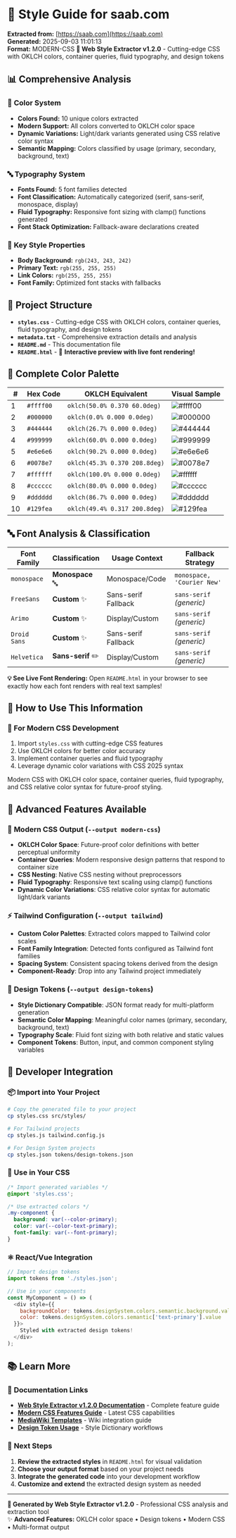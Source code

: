 # 🎨 Style Guide for saab.com

**Extracted from:** [https://saab.com](https://saab.com)  
**Generated:** 2025-09-03 11:01:13  
**Format:** MODERN-CSS
**🚀 Web Style Extractor v1.2.0** - Cutting-edge CSS with OKLCH colors, container queries, fluid typography, and design tokens

## 📊 Comprehensive Analysis

### 🎨 **Color System**
- **Colors Found:** 10 unique colors extracted
- **Modern Support:** All colors converted to OKLCH color space
- **Dynamic Variations:** Light/dark variants generated using CSS relative color syntax
- **Semantic Mapping:** Colors classified by usage (primary, secondary, background, text)

### 🔤 **Typography System** 
- **Fonts Found:** 5 font families detected
- **Font Classification:** Automatically categorized (serif, sans-serif, monospace, display)
- **Fluid Typography:** Responsive font sizing with clamp() functions generated
- **Font Stack Optimization:** Fallback-aware declarations created

### 🎯 **Key Style Properties**
- **Body Background:** `rgb(243, 243, 242)`
- **Primary Text:** `rgb(255, 255, 255)`
- **Link Colors:** `rgb(255, 255, 255)`
- **Font Family:** Optimized font stacks with fallbacks

## 📁 Project Structure

- **`styles.css`** - Cutting-edge CSS with OKLCH colors, container queries, fluid typography, and design tokens
- **`metadata.txt`** - Comprehensive extraction details and analysis
- **`README.md`** - This documentation file  
- **`README.html`** - 🌟 **Interactive preview with live font rendering!**

## 🎨 Complete Color Palette

| # | Hex Code | OKLCH Equivalent | Visual Sample |
|---|----------|------------------|---------------|
| 1 | `#ffff00` | `oklch(50.0% 0.370 60.0deg)` | ![#ffff00](https://img.shields.io/badge/-ffff00-ffff00?style=flat-square) |
| 2 | `#000000` | `oklch(0.0% 0.000 0.0deg)` | ![#000000](https://img.shields.io/badge/-000000-000000?style=flat-square) |
| 3 | `#444444` | `oklch(26.7% 0.000 0.0deg)` | ![#444444](https://img.shields.io/badge/-444444-444444?style=flat-square) |
| 4 | `#999999` | `oklch(60.0% 0.000 0.0deg)` | ![#999999](https://img.shields.io/badge/-999999-999999?style=flat-square) |
| 5 | `#e6e6e6` | `oklch(90.2% 0.000 0.0deg)` | ![#e6e6e6](https://img.shields.io/badge/-e6e6e6-e6e6e6?style=flat-square) |
| 6 | `#0078e7` | `oklch(45.3% 0.370 208.8deg)` | ![#0078e7](https://img.shields.io/badge/-0078e7-0078e7?style=flat-square) |
| 7 | `#ffffff` | `oklch(100.0% 0.000 0.0deg)` | ![#ffffff](https://img.shields.io/badge/-ffffff-ffffff?style=flat-square) |
| 8 | `#cccccc` | `oklch(80.0% 0.000 0.0deg)` | ![#cccccc](https://img.shields.io/badge/-cccccc-cccccc?style=flat-square) |
| 9 | `#dddddd` | `oklch(86.7% 0.000 0.0deg)` | ![#dddddd](https://img.shields.io/badge/-dddddd-dddddd?style=flat-square) |
| 10 | `#129fea` | `oklch(49.4% 0.317 200.8deg)` | ![#129fea](https://img.shields.io/badge/-129fea-129fea?style=flat-square) |

## 🔤 Font Analysis & Classification

| Font Family | Classification | Usage Context | Fallback Strategy |
|-------------|----------------|---------------|-------------------|
| `monospace` | **Monospace** 🔤 | Monospace/Code | `monospace, 'Courier New'` |
| `FreeSans` | **Custom** ✨ | Sans-serif Fallback | `sans-serif` *(generic)* |
| `Arimo` | **Custom** ✨ | Display/Custom | `sans-serif` *(generic)* |
| `Droid Sans` | **Custom** ✨ | Sans-serif Fallback | `sans-serif` *(generic)* |
| `Helvetica` | **Sans-serif** ✏️ | Display/Custom | `sans-serif` *(generic)* |

**💡 See Live Font Rendering:** Open `README.html` in your browser to see exactly how each font renders with real text samples!

## 🚀 How to Use This Information

### 🚀 For Modern CSS Development
1. Import `styles.css` with cutting-edge CSS features
2. Use OKLCH colors for better color accuracy
3. Implement container queries and fluid typography
4. Leverage dynamic color variations with CSS 2025 syntax

Modern CSS with OKLCH color space, container queries, fluid typography, and CSS relative color syntax for future-proof styling.

## 🚀 Advanced Features Available

### 🎨 **Modern CSS Output** (`--output modern-css`)
- **OKLCH Color Space**: Future-proof color definitions with better perceptual uniformity
- **Container Queries**: Modern responsive design patterns that respond to container size
- **CSS Nesting**: Native CSS nesting without preprocessors
- **Fluid Typography**: Responsive text scaling using clamp() functions
- **Dynamic Color Variations**: CSS relative color syntax for automatic light/dark variants

### ⚡ **Tailwind Configuration** (`--output tailwind`)
- **Custom Color Palettes**: Extracted colors mapped to Tailwind color scales
- **Font Family Integration**: Detected fonts configured as Tailwind font families
- **Spacing System**: Consistent spacing tokens derived from the design
- **Component-Ready**: Drop into any Tailwind project immediately

### 🎯 **Design Tokens** (`--output design-tokens`)
- **Style Dictionary Compatible**: JSON format ready for multi-platform generation
- **Semantic Color Mapping**: Meaningful color names (primary, secondary, background, text)
- **Typography Scale**: Fluid font sizing with both relative and static values
- **Component Tokens**: Button, input, and common component styling variables

## 🔧 Developer Integration

### 📦 **Import into Your Project**
```bash
# Copy the generated file to your project
cp styles.css src/styles/

# For Tailwind projects
cp styles.js tailwind.config.js

# For Design System projects  
cp styles.json tokens/design-tokens.json
```

### 🎨 **Use in Your CSS**
```css
/* Import generated variables */
@import 'styles.css';

/* Use extracted colors */
.my-component {
  background: var(--color-primary);
  color: var(--color-text-primary);
  font-family: var(--font-primary);
}
```

### ⚛️ **React/Vue Integration**
```javascript
// Import design tokens
import tokens from './styles.json';

// Use in your components
const MyComponent = () => (
  <div style={{
    backgroundColor: tokens.designSystem.colors.semantic.background.value,
    color: tokens.designSystem.colors.semantic['text-primary'].value
  }}>
    Styled with extracted design tokens!
  </div>
);
```

## 📚 Learn More

### 🔗 **Documentation Links**
- **[Web Style Extractor v1.2.0 Documentation](../../../README.md)** - Complete feature guide
- **[Modern CSS Features Guide](../../../web-style-extractor-modern-features.md)** - Latest CSS capabilities
- **[MediaWiki Templates](../../../docs/mediawiki-usage.md)** - Wiki integration guide
- **[Design Token Usage](../../../docs/design-tokens.md)** - Style Dictionary workflows

### 🎯 **Next Steps**
1. **Review the extracted styles** in `README.html` for visual validation
2. **Choose your output format** based on your project needs
3. **Integrate the generated code** into your development workflow
4. **Customize and extend** the extracted design system as needed

---

**🚀 Generated by Web Style Extractor v1.2.0** - Professional CSS analysis and extraction tool  
✨ **Advanced Features:** OKLCH color space • Design tokens • Modern CSS • Multi-format output
